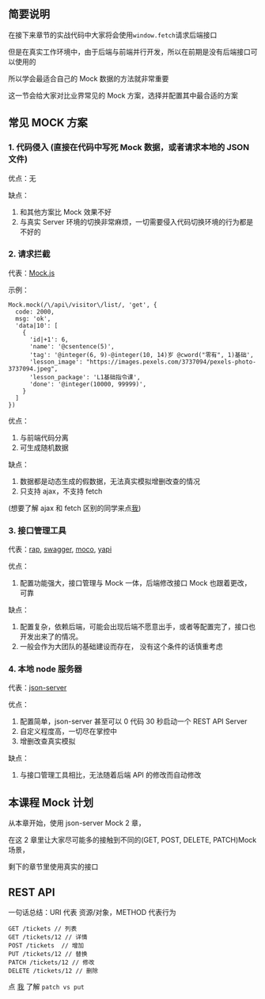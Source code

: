 ## 简要说明

在接下来章节的实战代码中大家将会使用`window.fetch`请求后端接口

但是在真实工作环境中，由于后端与前端并行开发，所以在前期是没有后端接口可以使用的

所以学会最适合自己的 Mock 数据的方法就非常重要

这一节会给大家对比业界常见的 Mock 方案，选择并配置其中最合适的方案

## 常见 MOCK 方案

### 1. 代码侵入 (直接在代码中写死 Mock 数据，或者请求本地的 JSON 文件)

优点：无

缺点：

1. 和其他方案比 Mock 效果不好
2. 与真实 Server 环境的切换非常麻烦，一切需要侵入代码切换环境的行为都是不好的

### 2. 请求拦截

代表：[Mock.js](http://mockjs.com)

示例：

```
Mock.mock(/\/api\/visitor\/list/, 'get', {
  code: 2000,
  msg: 'ok',
  'data|10': [
    {
      'id|+1': 6,
      'name': '@csentence(5)',
      'tag': '@integer(6, 9)-@integer(10, 14)岁 @cword("零有", 1)基础',
      'lesson_image': "https://images.pexels.com/3737094/pexels-photo-3737094.jpeg",
      'lesson_package': 'L1基础指令课',
      'done': '@integer(10000, 99999)',
    }
  ]
})
```

优点：

1. 与前端代码分离
2. 可生成随机数据

缺点：

1. 数据都是动态生成的假数据，无法真实模拟增删改查的情况
2. 只支持 ajax，不支持 fetch

(想要了解 ajax 和 fetch 区别的同学来点[我](https://zhuanlan.zhihu.com/p/24594294))

### 3. 接口管理工具

代表：[rap](https://github.com/thx/RAP), [swagger](https://swagger.io),
[moco](https://github.com/dreamhead/moco), [yapi](https://github.com/YMFE/yapi)

优点：

1. 配置功能强大，接口管理与 Mock 一体，后端修改接口 Mock 也跟着更改，可靠

缺点：

1. 配置复杂，依赖后端，可能会出现后端不愿意出手，或者等配置完了，接口也开发出来了的情况。
2. 一般会作为大团队的基础建设而存在， 没有这个条件的话慎重考虑

### 4. 本地 node 服务器

代表：[json-server](https://github.com/typicode/json-server)

优点：

1. 配置简单，json-server 甚至可以 0 代码 30 秒启动一个 REST API Server
2. 自定义程度高，一切尽在掌控中
3. 增删改查真实模拟

缺点：

1. 与接口管理工具相比，无法随着后端 API 的修改而自动修改

## 本课程 Mock 计划

从本章开始，使用 json-server Mock 2 章，

在这 2 章里让大家尽可能多的接触到不同的(GET, POST, DELETE, PATCH)Mock 场景，

剩下的章节里使用真实的接口

## REST API

一句话总结：URI 代表 资源/对象，METHOD 代表行为

```
GET /tickets // 列表
GET /tickets/12 // 详情
POST /tickets  // 增加
PUT /tickets/12 // 替换
PATCH /tickets/12 // 修改
DELETE /tickets/12 // 删除
```

点 [我](https://segmentfault.com/q/1010000005685904) 了解 `patch vs put`

